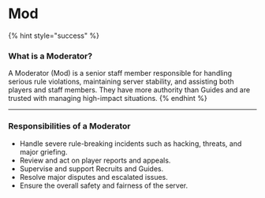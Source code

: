 # Mod

{% hint style="success" %}
### What is a Moderator?

A Moderator (Mod) is a senior staff member responsible for handling serious rule violations, maintaining server stability, and assisting both players and staff members. They have more authority than Guides and are trusted with managing high-impact situations.
{% endhint %}

***

### Responsibilities of a Moderator

* Handle severe rule-breaking incidents such as hacking, threats, and major griefing.
* Review and act on player reports and appeals.
* Supervise and support Recruits and Guides.
* Resolve major disputes and escalated issues.
* Ensure the overall safety and fairness of the server.
